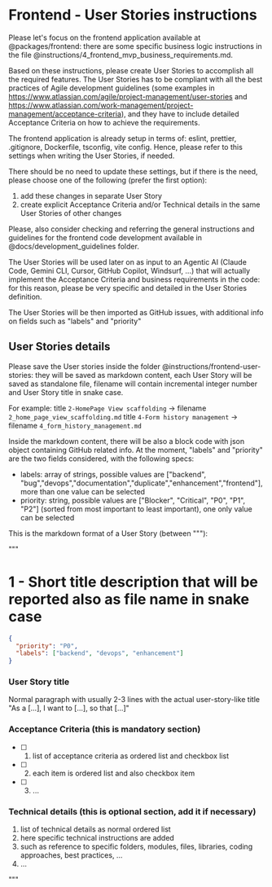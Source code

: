 # Frontend - User Stories instructions

Please let's focus on the frontend application available at @packages/frontend: there are some specific business logic instructions in the
file @instructions/4_frontend_mvp_business_requirements.md.

Based on these instructions, please create User Stories to accomplish all the required features. The User Stories has to be compliant with all the best practices of Agile development guidelines (some examples in https://www.atlassian.com/agile/project-management/user-stories and https://www.atlassian.com/work-management/project-management/acceptance-criteria), and they have to include detailed Acceptance Criteria on how to achieve the requirements.

The frontend application is already setup in terms of: eslint, prettier, .gitignore, Dockerfile, tsconfig, vite config. Hence, please refer to this settings when writing the User Stories, if needed.

There should be no need to update these settings, but if there is the need, please choose one of the following (prefer the first option):

1. add these changes in separate User Story
2. create explicit Acceptance Criteria and/or Technical details in the same User Stories of other changes

Please, also consider checking and referring the general instructions and guidelines for the frontend code development available in @docs/development_guidelines folder.

The User Stories will be used later on as input to an Agentic AI (Claude Code, Gemini CLI, Cursor, GitHub Copilot, Windsurf, ...) that will actually implement the Acceptance Criteria and business requirements in the code: for this reason, please be very specific and detailed in the User Stories definition.

The User Stories will be then imported as GitHub issues, with additional info on fields such as "labels" and "priority"

## User Stories details

Please save the User stories inside the folder @instructions/frontend-user-stories: they will be saved as markdown content, each User Story will be saved as standalone file, filename will contain incremental integer number and User Story title in snake case.

For example:
title `2-HomePage View scaffolding` -> filename `2_home_page_view_scaffolding.md`
title `4-Form history management` -> filename `4_form_history_management.md`

Inside the markdown content, there will be also a block code with json object containing GitHub related info. At the moment, "labels" and "priority" are the two fields considered, with the following specs:

- labels: array of strings, possible values are ["backend", "bug","devops","documentation","duplicate","enhancement","frontend"], more than one value can be selected
- priority: string, possible values are ["Blocker", "Critical", "P0", "P1", "P2"] (sorted from most important to least important), one only value can be selected

This is the markdown format of a User Story (between """):

"""

# 1 - Short title description that will be reported also as file name in snake case

```json
{
  "priority": "P0",
  "labels": ["backend", "devops", "enhancement"]
}
```

### User Story title

Normal paragraph with usually 2-3 lines with the actual user-story-like title "As a [...], I want to [...], so that [...]"

### Acceptance Criteria (this is mandatory section)

- [ ] 1. list of acceptance criteria as ordered list and checkbox list
- [ ] 2. each item is ordered list and also checkbox item
- [ ] 3. ...

### Technical details (this is optional section, add it if necessary)

1. list of technical details as normal ordered list
2. here specific technical instructions are added
3. such as reference to specific folders, modules, files, libraries, coding approaches, best practices, ...
4. ...

"""
